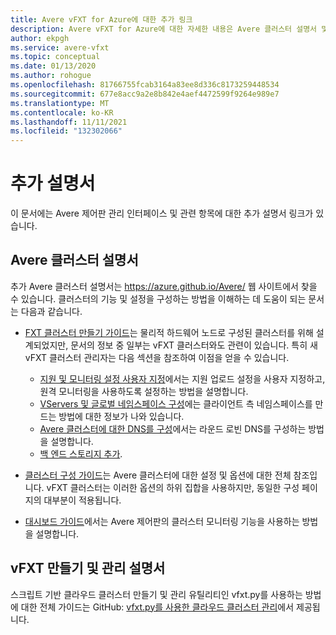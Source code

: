 ```yaml
---
title: Avere vFXT for Azure에 대한 추가 링크
description: Avere vFXT for Azure에 대한 자세한 내용은 Avere 클러스터 설명서 및 vFXT 관리 설명서를 비롯한 해당 리소스를 사용합니다.
author: ekpgh
ms.service: avere-vfxt
ms.topic: conceptual
ms.date: 01/13/2020
ms.author: rohogue
ms.openlocfilehash: 81766755fcab3164a83ee8d336c8173259448534
ms.sourcegitcommit: 677e8acc9a2e8b842e4aef4472599f9264e989e7
ms.translationtype: MT
ms.contentlocale: ko-KR
ms.lasthandoff: 11/11/2021
ms.locfileid: "132302066"
---
```

# <a name="additional-documentation"></a>추가 설명서

이 문서에는 Avere 제어판 관리 인터페이스 및 관련 항목에 대한 추가 설명서 링크가 있습니다.

## <a name="avere-cluster-documentation"></a>Avere 클러스터 설명서

추가 Avere 클러스터 설명서는 <https://azure.github.io/Avere/> 웹 사이트에서 찾을 수 있습니다. 클러스터의 기능 및 설정을 구성하는 방법을 이해하는 데 도움이 되는 문서는 다음과 같습니다.

* [FXT 클러스터 만들기 가이드](https://azure.github.io/Avere/#fxt_cluster)는 물리적 하드웨어 노드로 구성된 클러스터를 위해 설계되었지만, 문서의 정보 중 일부는 vFXT 클러스터와도 관련이 있습니다. 특히 새 vFXT 클러스터 관리자는 다음 섹션을 참조하여 이점을 얻을 수 있습니다.
  * [지원 및 모니터링 설정 사용자 지정](https://azure.github.io/Avere/legacy/create_cluster/4_8/html/config_support.html#config-support)에서는 지원 업로드 설정을 사용자 지정하고, 원격 모니터링을 사용하도록 설정하는 방법을 설명합니다.
  * [VServers 및 글로벌 네임스페이스 구성](https://azure.github.io/Avere/legacy/create_cluster/4_8/html/config_vserver.html#config-vserver)에는 클라이언트 측 네임스페이스를 만드는 방법에 대한 정보가 나와 있습니다.
  * [Avere 클러스터에 대한 DNS를 구성](https://azure.github.io/Avere/legacy/create_cluster/4_8/html/config_network.html#dns-overview)에서는 라운드 로빈 DNS를 구성하는 방법을 설명합니다.
  * [백 엔드 스토리지 추가](https://azure.github.io/Avere/legacy/create_cluster/4_8/html/config_core_filer.html#add-core-filer).

* [클러스터 구성 가이드](https://azure.github.io/Avere/#operations)는 Avere 클러스터에 대한 설정 및 옵션에 대한 전체 참조입니다. vFXT 클러스터는 이러한 옵션의 하위 집합을 사용하지만, 동일한 구성 페이지의 대부분이 적용됩니다.

* [대시보드 가이드](https://azure.github.io/Avere/#operations)에서는 Avere 제어판의 클러스터 모니터링 기능을 사용하는 방법을 설명합니다.

## <a name="vfxt-creation-and-management-documentation"></a>vFXT 만들기 및 관리 설명서

스크립트 기반 클라우드 클러스터 만들기 및 관리 유틸리티인 vfxt.py를 사용하는 방법에 대한 전체 가이드는 GitHub: [vfxt.py를 사용한 클라우드 클러스터 관리](https://github.com/Azure/AvereSDK/blob/master/docs/README.md)에서 제공됩니다.
